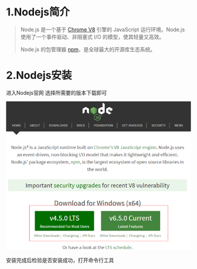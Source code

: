 # 1.Nodejs简介

> Node.js 是一个基于 [Chrome V8](https://developers.google.com/v8/) 引擎的 JavaScript 运行环境。Node.js 使用了一个事件驱动、非阻塞式 I\/O 的模型，使其轻量又高效。
> 
> Node.js 的包管理器 [npm](https://www.npmjs.com/)，是全球最大的开源库生态系统。



# 2.Nodejs安装

进入Nodejs官网 选择所需要的版本下载即可

![](/assets/1.png)

安装完成后检验是否安装成功，打开命令行工具



